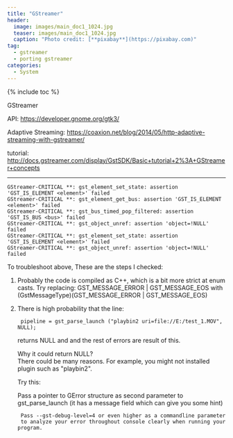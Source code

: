 ```yaml
---
title: "GStreamer"
header:
  image: images/main_doc1_1024.jpg
  teaser: images/main_doc1_1024.jpg
  caption: "Photo credit: [**pixabay**](https://pixabay.com)"
tag:
  - gstreamer
  - porting gstreamer
categories:
  - System
---
```


{% include toc %}

GStreamer

API:
https://developer.gnome.org/gtk3/

Adaptive Streaming:
https://coaxion.net/blog/2014/05/http-adaptive-streaming-with-gstreamer/

tutorial:
http://docs.gstreamer.com/display/GstSDK/Basic+tutorial+2%3A+GStreamer+concepts

-------------------------------

	GStreamer-CRITICAL **: gst_element_set_state: assertion 'GST_IS_ELEMENT <element>' failed
	GStreamer-CRITICAL **: gst_element_get_bus: assertion 'GST_IS_ELEMENT <element>' failed
	GStreamer-CRITICAL **: gst_bus_timed_pop_filtered: assertion 'GST_IS_BUS <bus>' failed
	GStreamer-CRITICAL **: gst_object_unref: assertion 'object=!NULL' failed
	GStreamer-CRITICAL **: gst_element_set_state: assertion 'GST_IS_ELEMENT <element>' failed
	GStreamer-CRITICAL **: gst_object_unref: assertion 'object=!NULL' failed

To troubleshoot above, These are the steps I checked:

1. Probably the code is compiled as C++, which is a bit more strict at enum casts. Try replacing: GST_MESSAGE_ERROR | GST_MESSAGE_EOS with (GstMessageType)(GST_MESSAGE_ERROR | GST_MESSAGE_EOS)


2. There is high probability that the line:

		pipeline = gst_parse_launch ("playbin2 uri=file://E:/test_1.MOV", NULL);

	returns NULL and and the rest of errors are result of this.

	Why it could return NULL? <br>
	There could be many reasons. For example, you might not installed plugin such as "playbin2".

	Try this:

	Pass a pointer to GError structure as second parameter to gst_parse_launch (it has a message field which can give you some hint)

		Pass --gst-debug-level=4 or even higher as a commandline parameter
		to analyze your error throughout console clearly when running your program.
